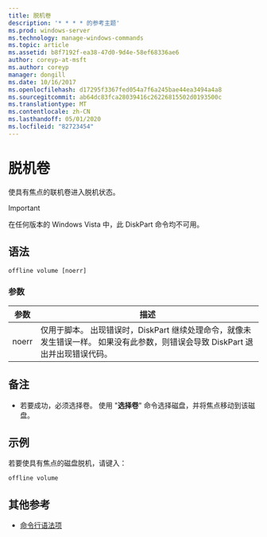 ```yaml
---
title: 脱机卷
description: '* * * * 的参考主题'
ms.prod: windows-server
ms.technology: manage-windows-commands
ms.topic: article
ms.assetid: b8f7192f-ea38-47d0-9d4e-58ef68336ae6
author: coreyp-at-msft
ms.author: coreyp
manager: dongill
ms.date: 10/16/2017
ms.openlocfilehash: d17295f3367fed054a7f6a245bae44ea3494a4a8
ms.sourcegitcommit: ab64dc83fca28039416c26226815502d0193500c
ms.translationtype: MT
ms.contentlocale: zh-CN
ms.lasthandoff: 05/01/2020
ms.locfileid: "82723454"
---
```

# <a name="offline-volume"></a>脱机卷



使具有焦点的联机卷进入脱机状态。

> [!IMPORTANT]
> 在任何版本的 Windows Vista 中，此 DiskPart 命令均不可用。

## <a name="syntax"></a>语法

```
offline volume [noerr]
```

### <a name="parameters"></a>参数

|参数|描述|
|---------|-----------|
|noerr|仅用于脚本。 出现错误时，DiskPart 继续处理命令，就像未发生错误一样。 如果没有此参数，则错误会导致 DiskPart 退出并出现错误代码。|

## <a name="remarks"></a>备注

-   若要成功，必须选择卷。 使用 "**选择卷**" 命令选择磁盘，并将焦点移动到该磁盘。

## <a name="examples"></a>示例

若要使具有焦点的磁盘脱机，请键入：
```
offline volume
```

## <a name="additional-references"></a>其他参考

- [命令行语法项](command-line-syntax-key.md)

